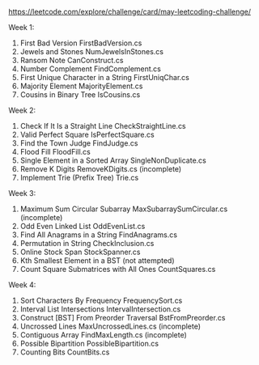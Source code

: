 https://leetcode.com/explore/challenge/card/may-leetcoding-challenge/

Week 1:
1) First Bad Version                        FirstBadVersion.cs
2) Jewels and Stones                        NumJewelsInStones.cs
3) Ransom Note                              CanConstruct.cs
4) Number Complement                        FindComplement.cs
5) First Unique Character in a String       FirstUniqChar.cs
6) Majority Element                         MajorityElement.cs
7) Cousins in Binary Tree                   IsCousins.cs

Week 2:
1) Check If It Is a Straight Line           CheckStraightLine.cs
2) Valid Perfect Square                     IsPerfectSquare.cs
3) Find the Town Judge                      FindJudge.cs
4) Flood Fill                               FloodFill.cs
5) Single Element in a Sorted Array         SingleNonDuplicate.cs
6) Remove K Digits                          RemoveKDigits.cs            (incomplete)
7) Implement Trie (Prefix Tree)             Trie.cs

Week 3:
1) Maximum Sum Circular Subarray            MaxSubarraySumCircular.cs   (incomplete)
2) Odd Even Linked List                     OddEvenList.cs
3) Find All Anagrams in a String            FindAnagrams.cs
4) Permutation in String                    CheckInclusion.cs
5) Online Stock Span                        StockSpanner.cs
6) Kth Smallest Element in a BST            (not attempted)
7) Count Square Submatrices with All Ones   CountSquares.cs

Week 4:
1) Sort Characters By Frequency             FrequencySort.cs
2) Interval List Intersections              IntervalIntersection.cs
3) Construct [BST] From Preorder Traversal  BstFromPreorder.cs
4) Uncrossed Lines                          MaxUncrossedLines.cs        (incomplete)
5) Contiguous Array                         FindMaxLength.cs            (incomplete)
6) Possible Bipartition                     PossibleBipartition.cs
7) Counting Bits                            CountBits.cs